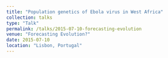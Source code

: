 ```yaml
---
title: "Population genetics of Ebola virus in West Africa"
collection: talks
type: "Talk"
permalink: /talks/2015-07-10-forecasting-evolution
venue: "Forecasting Evolution?"
date: 2015-07-10
location: "Lisbon, Portugal"
---
```

